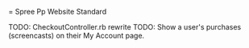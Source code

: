 = Spree Pp Website Standard

TODO: CheckoutController.rb rewrite
TODO: Show a user's purchases (screencasts) on their My Account page.